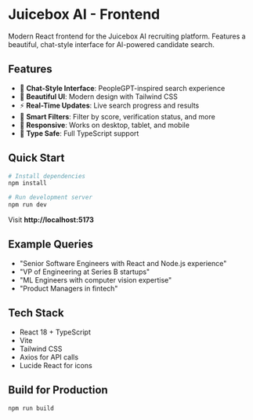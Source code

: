# Juicebox AI - Frontend

Modern React frontend for the Juicebox AI recruiting platform. Features a beautiful, chat-style interface for AI-powered candidate search.

## Features

- 💬 **Chat-Style Interface**: PeopleGPT-inspired search experience
- 🎨 **Beautiful UI**: Modern design with Tailwind CSS
- ⚡ **Real-Time Updates**: Live search progress and results
- 🎯 **Smart Filters**: Filter by score, verification status, and more
- 📱 **Responsive**: Works on desktop, tablet, and mobile
- 🔄 **Type Safe**: Full TypeScript support

## Quick Start

```bash
# Install dependencies
npm install

# Run development server
npm run dev
```

Visit **http://localhost:5173**

## Example Queries

- "Senior Software Engineers with React and Node.js experience"
- "VP of Engineering at Series B startups"
- "ML Engineers with computer vision expertise"
- "Product Managers in fintech"

## Tech Stack

- React 18 + TypeScript
- Vite
- Tailwind CSS
- Axios for API calls
- Lucide React for icons

## Build for Production

```bash
npm run build
```
